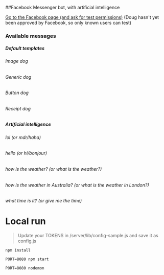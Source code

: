 ##Facebook Messenger bot, with artificial intelligence

[Go to the Facebook page (and ask for test permissions)](https://www.facebook.com/dougthedogbot/) (Doug hasn't yet been approved by Facebook, so only known users can test)


### Available messages

##### Default templates
###### Image dog
###### Generic dog
###### Button dog
###### Receipt dog

##### Artificial intelligence

###### lol (or mdr/haha)
###### hello (or hi/bonjour)
###### how is the weather? (or what is the weather?)
###### how is the weather in Australia? (or what is the weather in London?)
###### what time is it? (or give me the time)


# Local run

> Update your TOKENS in /server/lib/config-sample.js and save it as config.js

```
npm install
```
```
PORT=8080 npm start
```
```
PORT=8080 nodemon
```
